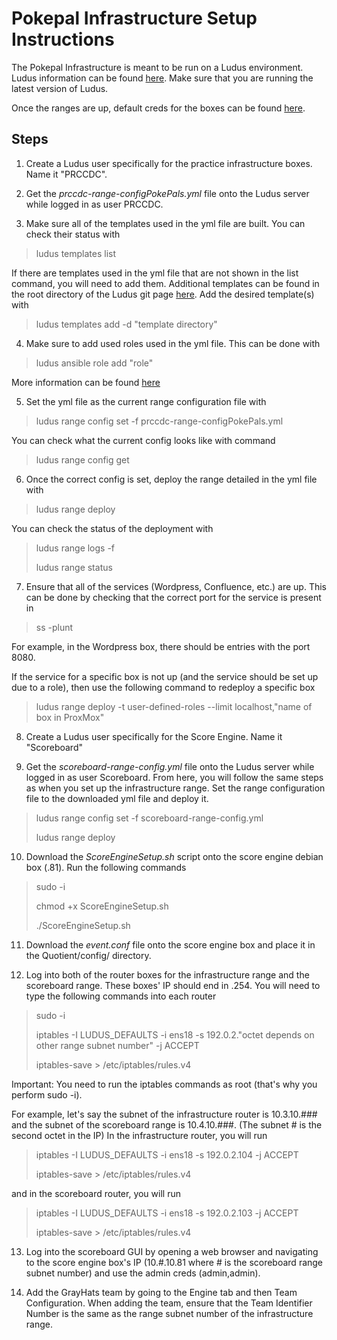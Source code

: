 # Pokepal Infrastructure Setup Instructions

The Pokepal Infrastructure is meant to be run on a Ludus environment.
Ludus information can be found [here](https://docs.ludus.cloud/docs/category/quick-start).
Make sure that you are running the latest version of Ludus.

Once the ranges are up, default creds for the boxes can be found [here](https://docs.ludus.cloud/docs/quick-start/deploy-range).

## Steps
1. Create a Ludus user specifically for the practice infrastructure boxes. Name it "PRCCDC".

2. Get the *prccdc-range-configPokePals.yml* file onto the Ludus server while logged in as user PRCCDC. 

3. Make sure all of the templates used in the yml file are built. You can check their status with

> ludus templates list

If there are templates used in the yml file that are not shown in the list command, you will need to add them. 
Additional templates can be found in the root directory of the Ludus git page [here](https://gitlab.com/badsectorlabs/ludus/-/tree/main/templates?ref_type=heads).
Add the desired template(s) with

>ludus templates add -d "template directory"

4. Make sure to add used roles used in the yml file. This can be done with

> ludus ansible role add "role"

More information can be found [here](https://docs.ludus.cloud/docs/roles)

5. Set the yml file as the current range configuration file with 

> ludus range config set -f prccdc-range-configPokePals.yml

You can check what the current config looks like with command

> ludus range config get

6. Once the correct config is set, deploy the range detailed in the yml file with

> ludus range deploy

You can check the status of the deployment with

> ludus range logs -f
>
> ludus range status

7. Ensure that all of the services (Wordpress, Confluence, etc.) are up. This can be done by checking that the correct port for the service is present in

> ss -plunt

For example, in the Wordpress box, there should be entries with the port 8080.

If the service for a specific box is not up (and the service should be set up due to a role), then use the following command to redeploy a specific box

>ludus range deploy -t user-defined-roles --limit localhost,"name of box in ProxMox"

8. Create a Ludus user specifically for the Score Engine. Name it "Scoreboard"

9. Get the *scoreboard-range-config.yml* file onto the Ludus server while logged in as user Scoreboard. 
From here, you will follow the same steps as when you set up the infrastructure range.
Set the range configuration file to the downloaded yml file and deploy it. 

> ludus range config set -f scoreboard-range-config.yml
>
> ludus range deploy

10. Download the *ScoreEngineSetup.sh* script onto the score engine debian box (.81). Run the following commands

> sudo -i
>
> chmod +x ScoreEngineSetup.sh
>
> ./ScoreEngineSetup.sh

11. Download the *event.conf* file onto the score engine box and place it in the Quotient/config/ directory.

12. Log into both of the router boxes for the infrastructure range and the scoreboard range. These boxes' IP should end in .254.
You will need to type the following commands into each router

> sudo -i
>
> iptables -I LUDUS_DEFAULTS -i ens18 -s 192.0.2."octet depends on other range subnet number" -j ACCEPT
>
> iptables-save > /etc/iptables/rules.v4

Important: You need to run the iptables commands as root (that's why you perform sudo -i).

For example, let's say the subnet of the infrastructure router is 10.3.10.### and the subnet of the scoreboard range is 10.4.10.###. (The subnet # is the second octet in the IP)
In the infrastructure router, you will run

> iptables -I LUDUS_DEFAULTS -i ens18 -s 192.0.2.104 -j ACCEPT
>
> iptables-save > /etc/iptables/rules.v4

and in the scoreboard router, you will run

> iptables -I LUDUS_DEFAULTS -i ens18 -s 192.0.2.103 -j ACCEPT
>
> iptables-save > /etc/iptables/rules.v4

13. Log into the scoreboard GUI by opening a web browser and navigating to the score engine box's IP (10.#.10.81 where # is the scoreboard range subnet number) and use the admin creds (admin,admin).

14. Add the GrayHats team by going to the Engine tab and then Team Configuration. 
When adding the team, ensure that the Team Identifier Number is the same as the range subnet number of the infrastructure range.